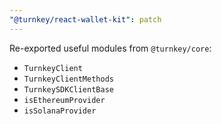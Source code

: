 ```yaml
---
"@turnkey/react-wallet-kit": patch
---
```


Re-exported useful modules from `@turnkey/core`:

- `TurnkeyClient`
- `TurnkeyClientMethods`
- `TurnkeySDKClientBase`
- `isEthereumProvider`
- `isSolanaProvider`
